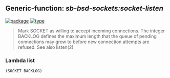 ## Generic-function: ***sb-bsd-sockets:socket-listen***
[![package](https://img.shields.io/badge/Package-SB--BSD--SOCKETS-5f9ea0.svg?style=social&colorA=999999)](../) [![type](https://img.shields.io/badge/Type-Generic--Function-5f9ea0.svg?style=social&colorA=999999)](../#generic-function) 

> Mark SOCKET as willing to accept incoming connections.  The
> integer BACKLOG defines the maximum length that the queue of pending
> connections may grow to before new connection attempts are refused.
> See also listen(2)

### Lambda list
```
(SOCKET BACKLOG)
```
